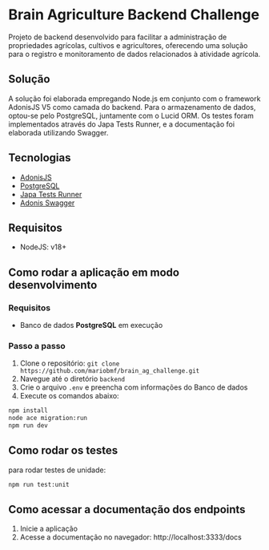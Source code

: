 # Brain Agriculture Backend Challenge

Projeto de backend desenvolvido para facilitar a administração de propriedades agrícolas, cultivos e agricultores, oferecendo uma solução para o registro e monitoramento de dados relacionados à atividade agrícola.

## Solução

A solução foi elaborada empregando Node.js em conjunto com o framework AdonisJS V5 como camada do backend. Para o armazenamento de dados, optou-se pelo PostgreSQL, juntamente com o Lucid ORM. Os testes foram implementados através do Japa Tests Runner, e a documentação foi elaborada utilizando Swagger.


## Tecnologias

- [AdonisJS](https://adonisjs.com/)
- [PostgreSQL](https://www.postgresql.org/)
- [Japa Tests Runner](https://japa.dev/docs/introduction)
- [Adonis Swagger](https://github.com/reg2005/adonis5-swagger)

## Requisitos

- NodeJS: v18+

## Como rodar a aplicação em modo desenvolvimento

### Requisitos
  - Banco de dados **PostgreSQL** em execução

### Passo a passo
1. Clone o repositório: `git clone https://github.com/mariobmf/brain_ag_challenge.git`
2. Navegue até o diretório `backend`
3. Crie o arquivo `.env` e preencha com informações do Banco de dados
4. Execute os comandos abaixo:
```bash
npm install
node ace migration:run
npm run dev
```

## Como rodar os testes
para rodar testes de unidade:
```bash
npm run test:unit
```

## Como acessar a documentação dos endpoints
1. Inicie a aplicação
2. Acesse a documentação no navegador: http://localhost:3333/docs


